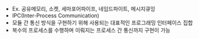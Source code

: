 ﻿- Ex. 공유메모리, 소켓, 세마포어파이프, 네임드파이트, 메시지큐잉
- IPC(Inter-Process Communication)
- 모듈 간 통신 방식을 구현하기 위해 사용되는 대표적인 프로그래밍 인터페이스 집합
- 복수의 프로세스를 수행하며 이뤄지는 프로세스 간 통신까지 구현이 가능
